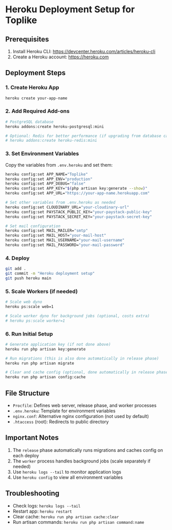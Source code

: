 # Heroku Deployment Setup for Toplike

## Prerequisites
1. Install Heroku CLI: https://devcenter.heroku.com/articles/heroku-cli
2. Create a Heroku account: https://heroku.com

## Deployment Steps

### 1. Create Heroku App
```bash
heroku create your-app-name
```

### 2. Add Required Add-ons
```bash
# PostgreSQL database
heroku addons:create heroku-postgresql:mini

# Optional: Redis for better performance (if upgrading from database cache/sessions)
# heroku addons:create heroku-redis:mini
```

### 3. Set Environment Variables
Copy the variables from `.env.heroku` and set them:
```bash
heroku config:set APP_NAME="Toplike"
heroku config:set APP_ENV="production"
heroku config:set APP_DEBUG="false"
heroku config:set APP_KEY="$(php artisan key:generate --show)"
heroku config:set APP_URL="https://your-app-name.herokuapp.com"

# Set other variables from .env.heroku as needed
heroku config:set CLOUDINARY_URL="your-cloudinary-url"
heroku config:set PAYSTACK_PUBLIC_KEY="your-paystack-public-key"
heroku config:set PAYSTACK_SECRET_KEY="your-paystack-secret-key"

# Set mail configuration
heroku config:set MAIL_MAILER="smtp"
heroku config:set MAIL_HOST="your-mail-host"
heroku config:set MAIL_USERNAME="your-mail-username"
heroku config:set MAIL_PASSWORD="your-mail-password"
```

### 4. Deploy
```bash
git add .
git commit -m "Heroku deployment setup"
git push heroku main
```

### 5. Scale Workers (if needed)
```bash
# Scale web dyno
heroku ps:scale web=1

# Scale worker dyno for background jobs (optional, costs extra)
# heroku ps:scale worker=1
```

### 6. Run Initial Setup
```bash
# Generate application key (if not done above)
heroku run php artisan key:generate

# Run migrations (this is also done automatically in release phase)
heroku run php artisan migrate

# Clear and cache config (optional, done automatically in release phase)
heroku run php artisan config:cache
```

## File Structure
- `Procfile`: Defines web server, release phase, and worker processes
- `.env.heroku`: Template for environment variables
- `nginx.conf`: Alternative nginx configuration (not used by default)
- `.htaccess` (root): Redirects to public directory

## Important Notes
1. The `release` phase automatically runs migrations and caches config on each deploy
2. The `worker` process handles background jobs (scale separately if needed)
3. Use `heroku logs --tail` to monitor application logs
4. Use `heroku config` to view all environment variables

## Troubleshooting
- Check logs: `heroku logs --tail`
- Restart app: `heroku restart`
- Clear cache: `heroku run php artisan cache:clear`
- Run artisan commands: `heroku run php artisan command:name`